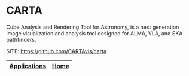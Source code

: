 # CARTA
 
 Cube Analysis and Rendering Tool for Astronomy, is a  next generation image visualization and analysis tool  designed for ALMA, VLA, and SKA pathfinders.
 
 SITE: https://github.com/CARTAvis/carta

 | [Applications](https://portable-linux-apps.github.io/apps.html) | [Home](https://portable-linux-apps.github.io)
 | --- | --- |
